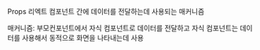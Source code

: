 Props 
리엑트 컴포넌트 간에 데이터를 전달하는데 사용되는 매커니즘

매커니즘: 부모컨포넌트에서 자식 컴포넌트로 데이터를 전달하고 자식 컴포넌트는 데이터를 사용해서 동적으로 화면을 나타내는데 사용